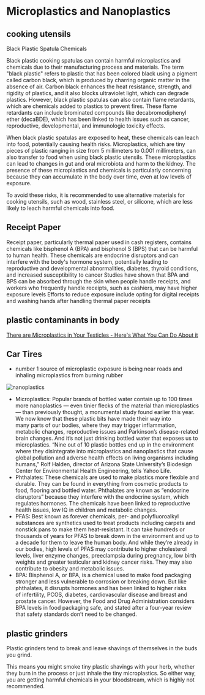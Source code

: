 # Microplastics and Nanoplastics

## cooking utensils 

Black Plastic Spatula Chemicals

Black plastic cooking spatulas can contain harmful microplastics and chemicals due to their manufacturing process and materials. The term "black plastic" refers to plastic that has been colored black using a pigment called carbon black, which is produced by charring organic matter in the absence of air. Carbon black enhances the heat resistance, strength, and rigidity of plastics, and it also blocks ultraviolet light, which can degrade plastics. However, black plastic spatulas can also contain flame retardants, which are chemicals added to plastics to prevent fires. These flame retardants can include brominated compounds like decabromodiphenyl ether (decaBDE), which has been linked to health issues such as cancer, reproductive, developmental, and immunologic toxicity effects.

When black plastic spatulas are exposed to heat, these chemicals can leach into food, potentially causing health risks. Microplastics, which are tiny pieces of plastic ranging in size from 5 millimeters to 0.001 millimeters, can also transfer to food when using black plastic utensils. These microplastics can lead to changes in gut and oral microbiota and harm to the kidney. The presence of these microplastics and chemicals is particularly concerning because they can accumulate in the body over time, even at low levels of exposure.

To avoid these risks, it is recommended to use alternative materials for cooking utensils, such as wood, stainless steel, or silicone, which are less likely to leach harmful chemicals into food. 


## Receipt Paper

Receipt paper, particularly thermal paper used in cash registers, contains chemicals like bisphenol A (BPA) and bisphenol S (BPS) that can be harmful to human health. These chemicals are endocrine disruptors and can interfere with the body's hormone system, potentially leading to reproductive and developmental abnormalities, diabetes, thyroid conditions, and increased susceptibility to cancer Studies have shown that BPA and BPS can be absorbed through the skin when people handle receipts, and workers who frequently handle receipts, such as cashiers, may have higher exposure levels Efforts to reduce exposure include opting for digital receipts and washing hands after handling thermal paper receipts

## plastic contaminants in body

[There are Microplastics in Your Testicles - Here's What You Can Do About it](https://youtu.be/ATGW8kvEUDo?si=cKuxdYJxuKsjqTRI)

## Car Tires

- number 1 source of microplastic exposure is being near roads and inhaling microplastics from burning rubber

![nanoplastics](static/Nanoplastics.jpg)

- Microplastics: Popular brands of bottled water contain up to 100 times more nanoplastics — even tinier flecks of the material than microplastics — than previously thought, a monumental study found earlier this year. We now know that these plastic bits have made their way into many parts of our bodies, where they may trigger inflammation, metabolic changes, reproductive issues and Parkinson’s disease-related brain changes. And it’s not just drinking bottled water that exposes us to microplastics. “Nine out of 10 plastic bottles end up in the environment where they disintegrate into microplastics and nanoplastics that cause global pollution and adverse health effects on living organisms including humans,” Rolf Halden, director of Arizona State University’s Biodesign Center for Environmental Health Engineering, tells Yahoo Life.
- Phthalates: These chemicals are used to make plastics more flexible and durable. They can be found in everything from cosmetic products to food, flooring and bottled water. Phthalates are known as “endocrine disruptors” because they interfere with the endocrine system, which regulates hormones. The chemicals have been linked to reproductive health issues, low IQ in children and metabolic changes.
- PFAS: Best known as forever chemicals, per- and polyfluoroalkyl substances are synthetics used to treat products including carpets and nonstick pans to make them heat-resistant. It can take hundreds or thousands of years for PFAS to break down in the environment and up to a decade for them to leave the human body. And while they’re already in our bodies, high levels of PFAS may contribute to higher cholesterol levels, liver enzyme changes, preeclampsia during pregnancy, low birth weights and greater testicular and kidney cancer risks. They may also contribute to obesity and metabolic issues.
- BPA: Bisphenol A, or BPA, is a chemical used to make food packaging stronger and less vulnerable to corrosion or breaking down. But like phthalates, it disrupts hormones and has been linked to higher risks of infertility, PCOS, diabetes, cardiovascular disease and breast and prostate cancer. However, the Food and Drug Administration considers BPA levels in food packaging safe, and stated after a four-year review that safety standards don’t need to be changed.

## plastic grinders

Plastic grinders tend to break and leave shavings of themselves in the buds you grind.

This means you might smoke tiny plastic shavings with your herb, whether they burn in the process or just inhale the tiny microplastics. So either way, you are getting harmful chemicals in your bloodstream, which is highly not recommended.

